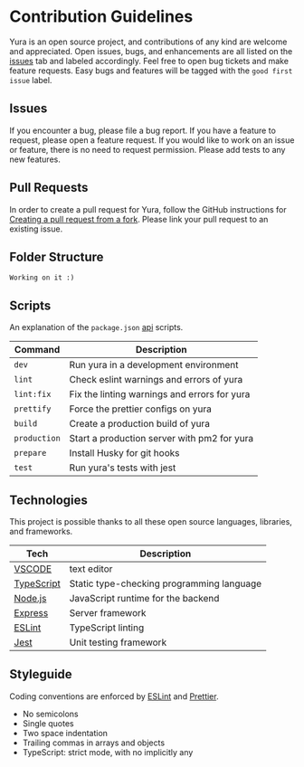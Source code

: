 # Contribution Guidelines

Yura is an open source project, and contributions of any kind are welcome and appreciated. Open issues, bugs, and enhancements are all listed on the [issues](https://github.com/Bahaatbb/yura/issues) tab and labeled accordingly. Feel free to open bug tickets and make feature requests. Easy bugs and features will be tagged with the `good first issue` label.

## Issues

If you encounter a bug, please file a bug report. If you have a feature to request, please open a feature request. If you would like to work on an issue or feature, there is no need to request permission. Please add tests to any new features.

## Pull Requests

In order to create a pull request for Yura, follow the GitHub instructions for [Creating a pull request from a fork](https://help.github.com/en/github/collaborating-with-issues-and-pull-requests/creating-a-pull-request-from-a-fork). Please link your pull request to an existing issue.

## Folder Structure
    Working on it :)
## Scripts

An explanation of the `package.json` [api](./api/package.json) scripts.

| Command         | Description                                  |
| --------------- | -------------------------------------------- |
| `dev`           | Run yura in a development environment        |
| `lint`          | Check eslint warnings and errors of yura     |      
| `lint:fix`      | Fix the linting warnings and errors for yura |
| `prettify`      | Force the prettier configs on yura           |
| `build`         | Create a production build of yura            |
| `production`    | Start a production server with pm2 for yura  |
| `prepare`       | Install Husky for git hooks                  |
| `test`          | Run yura's tests with jest                   |

## Technologies

This project is possible thanks to all these open source languages, libraries, and frameworks.

| Tech                                          | Description                               |
| --------------------------------------------- | ----------------------------------------- |
| [VSCODE](https://code.visualstudio.com/)      | text editor                 |
| [TypeScript](https://www.typescriptlang.org/) | Static type-checking programming language |
| [Node.js](https://nodejs.org/en/)             | JavaScript runtime for the backend        |
| [Express](https://expressjs.com/)             | Server framework                          |
| [ESLint](https://eslint.org/)                 | TypeScript linting                        |
| [Jest](https://jestjs.io/)                    | Unit testing framework                    |

## Styleguide

Coding conventions are enforced by [ESLint](.eslintrc.json) and [Prettier](.prettierrc.js).

- No semicolons
- Single quotes
- Two space indentation
- Trailing commas in arrays and objects
- TypeScript: strict mode, with no implicitly any

